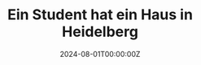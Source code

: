 ---
title: "Ein Student hat ein Haus in Heidelberg"
authors:
- admin
# author_notes:
# - "Equal contribution"
# - "Equal contribution"
date: "2024-08-01T00:00:00Z"

publishDate: "2024-08-01T00:00:00Z"

publication_types: ["article-journal"]

publication: "Frankfurter Allgemeine Zeitung"
publication_short: ""

tags:
- 
featured: false

# hugoblox:
#   ids:
#     arxiv: 1512.04133v1

links:
  - type: source
    url: "https://www.faz.net/aktuell/rhein-main/auf-ein-wort-ein-student-hat-ein-haus-in-heidelberg-19434245.html"


projects: []
slides: ""
---